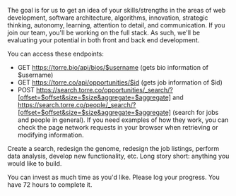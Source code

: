The goal is for us to get an idea of your skills/strengths in the areas of web development, software architecture, algorithms, innovation, strategic thinking, autonomy, learning, attention to detail, and communication. If you join our team, you'll be working on the full stack. As such, we'll be evaluating your potential in both front and back end development.

You can access these endpoints:
- GET https://torre.bio/api/bios/$username (gets bio information of $username)
- GET https://torre.co/api/opportunities/$id (gets job information of $id)
- POST https://search.torre.co/opportunities/_search/?[offset=$offset&size=$size&aggregate=$aggregate] and https://search.torre.co/people/_search/?[offset=$offset&size=$size&aggregate=$aggregate] (search for jobs and people in general).
If you need examples of how they work, you can check the page network requests in your browser when retrieving or modifying information.

Create a search, redesign the genome, redesign the job listings, perform data analysis, develop new functionality, etc. Long story short: anything you would like to build.

You can invest as much time as you'd like. Please log your progress. You have 72 hours to complete it.